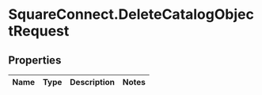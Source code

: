 # SquareConnect.DeleteCatalogObjectRequest

## Properties
Name | Type | Description | Notes
------------ | ------------- | ------------- | -------------


